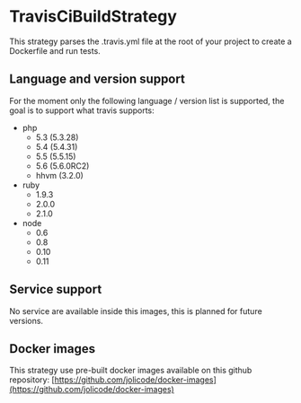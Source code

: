 # TravisCiBuildStrategy

This strategy parses the .travis.yml file at the root of your project to create a Dockerfile and run tests.

## Language and version support

For the moment only the following language / version list is supported, the goal is to support what travis supports:

* php
	* 5.3 (5.3.28)
	* 5.4 (5.4.31)
	* 5.5 (5.5.15)
	* 5.6 (5.6.0RC2)
	* hhvm (3.2.0)
* ruby
    * 1.9.3
    * 2.0.0
    * 2.1.0
* node
    * 0.6
    * 0.8
    * 0.10
    * 0.11

## Service support

No service are available inside this images, this is planned for future versions.

## Docker images

This strategy use pre-built docker images available on this github repository: [https://github.com/jolicode/docker-images](https://github.com/jolicode/docker-images)
